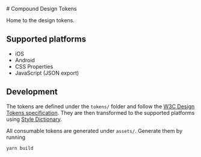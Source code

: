 # Compound Design Tokens

Home to the design tokens.

## Supported platforms

- iOS
- Android
- CSS Properties
- JavaScript (JSON export)

## Development

The tokens are defined under the `tokens/` folder and follow the [W3C Design Tokens specification](https://design-tokens.github.io/community-group/format/).
They are then transformed to the supported platforms using [Style Dictionary](https://amzn.github.io/style-dictionary/).

All consumable tokens are generated under `assets/`. Generate them by running

```
yarn build
```
